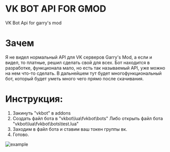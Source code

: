 # VK BOT API FOR GMOD
VK Bot Api for garry's mod

# Зачем
Я не видел нормальный API для VK серверов Garry's Mod, а если и видел, то платные, решил сделать свой для всех.
Бот находится в разработке, функционала мало, но есть так называемый API, уже можно на нем что-то сделать.
В дальнейшем тут будет многофункциональный бот, который будет уметь много чего прямо после скачивания.

# Инструкция:
1. Закинуть "vkbot" в addons
2. Создать файл бота в "vkbot\lua\fvkbot\bots"
   Либо открыть файл бота "vkbot\lua\fvkbot\bots\test.lua"
3. Заходим в файл бота и ставим ваш токен группы вк.
4. Готово.

![example](https://i.imgur.com/xxmlFy1.png)
